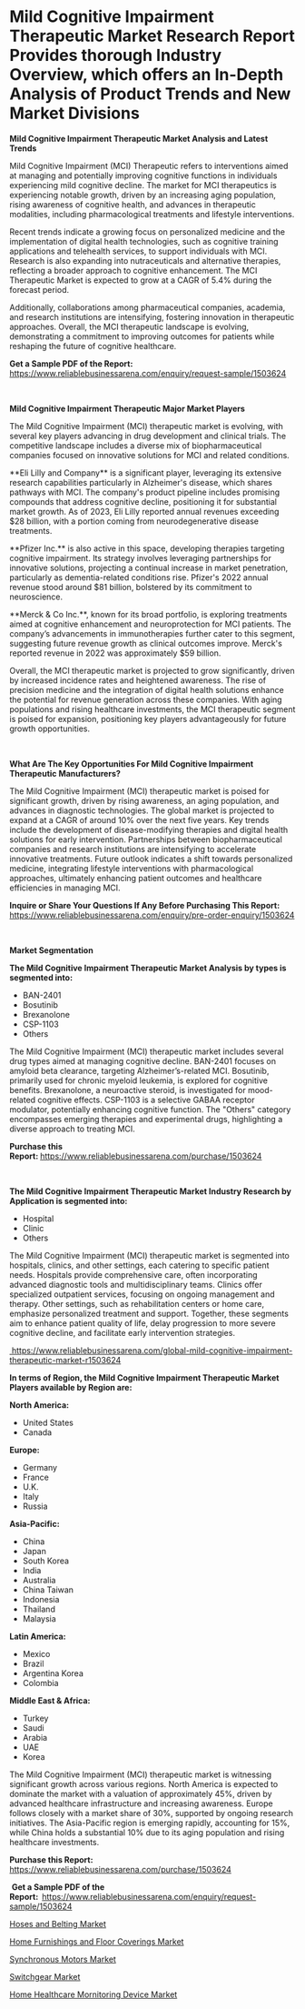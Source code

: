 <p><h1>Mild Cognitive Impairment Therapeutic Market Research Report Provides thorough Industry Overview, which offers an In-Depth Analysis of Product Trends and New Market Divisions</h1></p><p><strong>Mild Cognitive Impairment Therapeutic Market Analysis and Latest Trends</strong></p>
<p><p>Mild Cognitive Impairment (MCI) Therapeutic refers to interventions aimed at managing and potentially improving cognitive functions in individuals experiencing mild cognitive decline. The market for MCI therapeutics is experiencing notable growth, driven by an increasing aging population, rising awareness of cognitive health, and advances in therapeutic modalities, including pharmacological treatments and lifestyle interventions.</p><p>Recent trends indicate a growing focus on personalized medicine and the implementation of digital health technologies, such as cognitive training applications and telehealth services, to support individuals with MCI. Research is also expanding into nutraceuticals and alternative therapies, reflecting a broader approach to cognitive enhancement. The MCI Therapeutic Market is expected to grow at a CAGR of 5.4% during the forecast period. </p><p>Additionally, collaborations among pharmaceutical companies, academia, and research institutions are intensifying, fostering innovation in therapeutic approaches. Overall, the MCI therapeutic landscape is evolving, demonstrating a commitment to improving outcomes for patients while reshaping the future of cognitive healthcare.</p></p>
<p><strong>Get a Sample PDF of the Report:&nbsp;</strong> <a href="https://www.reliablebusinessarena.com/enquiry/request-sample/1503624?utm_campaign=1292&utm_medium=2&utm_source=Github&utm_content=ia&utm_term=27092024&utm_id=mild-cognitive-impairment-therapeutic">https://www.reliablebusinessarena.com/enquiry/request-sample/1503624</a></p>
<p>&nbsp;</p>
<p><strong>Mild Cognitive Impairment Therapeutic Major Market Players</strong></p>
<p><p>The Mild Cognitive Impairment (MCI) therapeutic market is evolving, with several key players advancing in drug development and clinical trials. The competitive landscape includes a diverse mix of biopharmaceutical companies focused on innovative solutions for MCI and related conditions.</p><p>**Eli Lilly and Company** is a significant player, leveraging its extensive research capabilities particularly in Alzheimer's disease, which shares pathways with MCI. The company's product pipeline includes promising compounds that address cognitive decline, positioning it for substantial market growth. As of 2023, Eli Lilly reported annual revenues exceeding $28 billion, with a portion coming from neurodegenerative disease treatments.</p><p>**Pfizer Inc.** is also active in this space, developing therapies targeting cognitive impairment. Its strategy involves leveraging partnerships for innovative solutions, projecting a continual increase in market penetration, particularly as dementia-related conditions rise. Pfizer's 2022 annual revenue stood around $81 billion, bolstered by its commitment to neuroscience.</p><p>**Merck & Co Inc.**, known for its broad portfolio, is exploring treatments aimed at cognitive enhancement and neuroprotection for MCI patients. The company’s advancements in immunotherapies further cater to this segment, suggesting future revenue growth as clinical outcomes improve. Merck's reported revenue in 2022 was approximately $59 billion.</p><p>Overall, the MCI therapeutic market is projected to grow significantly, driven by increased incidence rates and heightened awareness. The rise of precision medicine and the integration of digital health solutions enhance the potential for revenue generation across these companies. With aging populations and rising healthcare investments, the MCI therapeutic segment is poised for expansion, positioning key players advantageously for future growth opportunities.</p></p>
<p>&nbsp;</p>
<p><strong>What Are The Key Opportunities For Mild Cognitive Impairment Therapeutic Manufacturers?</strong></p>
<p><p>The Mild Cognitive Impairment (MCI) therapeutic market is poised for significant growth, driven by rising awareness, an aging population, and advances in diagnostic technologies. The global market is projected to expand at a CAGR of around 10% over the next five years. Key trends include the development of disease-modifying therapies and digital health solutions for early intervention. Partnerships between biopharmaceutical companies and research institutions are intensifying to accelerate innovative treatments. Future outlook indicates a shift towards personalized medicine, integrating lifestyle interventions with pharmacological approaches, ultimately enhancing patient outcomes and healthcare efficiencies in managing MCI.</p></p>
<p><strong>Inquire or Share Your Questions If Any Before Purchasing This Report:</strong> <a href="https://www.reliablebusinessarena.com/enquiry/pre-order-enquiry/1503624?utm_campaign=1292&utm_medium=2&utm_source=Github&utm_content=ia&utm_term=27092024&utm_id=mild-cognitive-impairment-therapeutic">https://www.reliablebusinessarena.com/enquiry/pre-order-enquiry/1503624</a></p>
<p>&nbsp;</p>
<p><strong>Market Segmentation</strong></p>
<p><strong>The Mild Cognitive Impairment Therapeutic Market Analysis by types is segmented into:</strong></p>
<p><ul><li>BAN-2401</li><li>Bosutinib</li><li>Brexanolone</li><li>CSP-1103</li><li>Others</li></ul></p>
<p><p>The Mild Cognitive Impairment (MCI) therapeutic market includes several drug types aimed at managing cognitive decline. BAN-2401 focuses on amyloid beta clearance, targeting Alzheimer’s-related MCI. Bosutinib, primarily used for chronic myeloid leukemia, is explored for cognitive benefits. Brexanolone, a neuroactive steroid, is investigated for mood-related cognitive effects. CSP-1103 is a selective GABAA receptor modulator, potentially enhancing cognitive function. The "Others" category encompasses emerging therapies and experimental drugs, highlighting a diverse approach to treating MCI.</p></p>
<p><strong>Purchase this Report:&nbsp;</strong><a href="https://www.reliablebusinessarena.com/purchase/1503624?utm_campaign=1292&utm_medium=2&utm_source=Github&utm_content=ia&utm_term=27092024&utm_id=mild-cognitive-impairment-therapeutic">https://www.reliablebusinessarena.com/purchase/1503624</a></p>
<p>&nbsp;</p>
<p><strong>The Mild Cognitive Impairment Therapeutic Market Industry Research by Application is segmented into:</strong></p>
<p><ul><li>Hospital</li><li>Clinic</li><li>Others</li></ul></p>
<p><p>The Mild Cognitive Impairment (MCI) therapeutic market is segmented into hospitals, clinics, and other settings, each catering to specific patient needs. Hospitals provide comprehensive care, often incorporating advanced diagnostic tools and multidisciplinary teams. Clinics offer specialized outpatient services, focusing on ongoing management and therapy. Other settings, such as rehabilitation centers or home care, emphasize personalized treatment and support. Together, these segments aim to enhance patient quality of life, delay progression to more severe cognitive decline, and facilitate early intervention strategies.</p></p>
<p><a href="https://www.reliablebusinessarena.com/global-mild-cognitive-impairment-therapeutic-market-r1503624?utm_campaign=1292&utm_medium=2&utm_source=Github&utm_content=ia&utm_term=27092024&utm_id=mild-cognitive-impairment-therapeutic">&nbsp;https://www.reliablebusinessarena.com/global-mild-cognitive-impairment-therapeutic-market-r1503624</a></p>
<p><strong>In terms of Region, the Mild Cognitive Impairment Therapeutic Market Players available by Region are:</strong></p>
<p>
    <p> <strong> North America: </strong>
        <ul>
            <li>United States</li>
            <li>Canada</li>
        </ul>
        </p> 
    <p> <strong> Europe: </strong>
        <ul>
            <li>Germany</li>
            <li>France</li>
            <li>U.K.</li>
            <li>Italy</li>
            <li>Russia</li>
        </ul>
        </p> 
    <p> <strong> Asia-Pacific: </strong>
        <ul>
            <li>China</li>
            <li>Japan</li>
            <li>South Korea</li>
            <li>India</li>
            <li>Australia</li>
            <li>China Taiwan</li>
            <li>Indonesia</li>
            <li>Thailand</li>
            <li>Malaysia</li>
        </ul>
        </p> 
    <p> <strong> Latin America: </strong>
        <ul>
            <li>Mexico</li>
            <li>Brazil</li>
            <li>Argentina Korea</li>
            <li>Colombia</li>
        </ul>
        </p> 
    <p> <strong> Middle East & Africa: </strong>
        <ul>
            <li>Turkey</li>
            <li>Saudi</li>
            <li>Arabia</li>
            <li>UAE</li>
            <li>Korea</li>
        </ul>
    </p>
    </p>
<p><p>The Mild Cognitive Impairment (MCI) therapeutic market is witnessing significant growth across various regions. North America is expected to dominate the market with a valuation of approximately 45%, driven by advanced healthcare infrastructure and increasing awareness. Europe follows closely with a market share of 30%, supported by ongoing research initiatives. The Asia-Pacific region is emerging rapidly, accounting for 15%, while China holds a substantial 10% due to its aging population and rising healthcare investments.</p></p>
<p><strong>Purchase this Report: </strong><a href="https://www.reliablebusinessarena.com/purchase/1503624?utm_campaign=1292&utm_medium=2&utm_source=Github&utm_content=ia&utm_term=27092024&utm_id=mild-cognitive-impairment-therapeutic">https://www.reliablebusinessarena.com/purchase/1503624</a></p>
<p>&nbsp;<strong>Get a Sample PDF of the Report:&nbsp;&nbsp;</strong><a href="https://www.reliablebusinessarena.com/enquiry/request-sample/1503624?utm_campaign=1292&utm_medium=2&utm_source=Github&utm_content=ia&utm_term=27092024&utm_id=mild-cognitive-impairment-therapeutic">https://www.reliablebusinessarena.com/enquiry/request-sample/1503624</a></p>
<p><strong></strong></p>
<p><p><a href="https://issuu.com/reportprime-2/docs/hoses-and-belting-market-size-2030._eb954fb3bcc9b9?utm_campaign=1292&utm_medium=2&utm_source=Github&utm_content=ia&utm_term=27092024&utm_id=mild-cognitive-impairment-therapeutic">Hoses and Belting Market</a></p><p><a href="https://issuu.com/reportprime-2/docs/home-furnishings-and-floor-covering_5a18710fca9d6c?utm_campaign=1292&utm_medium=2&utm_source=Github&utm_content=ia&utm_term=27092024&utm_id=mild-cognitive-impairment-therapeutic">Home Furnishings and Floor Coverings Market</a></p><p><a href="https://www.linkedin.com/pulse/comprehensive-look-product-type-horizontalvertical-application-7ptyf?trackingId=4mTC0MqiQIeCD7prpy5AWA%3D%3D&utm_campaign=1292&utm_medium=2&utm_source=Github&utm_content=ia&utm_term=27092024&utm_id=mild-cognitive-impairment-therapeutic">Synchronous Motors Market</a></p><p><a href="https://www.linkedin.com/pulse/global-switchgear-market-focus-product-type-below-1-kv1-36-gxcmf?trackingId=9aAXt57ORwCJrrlA7IAGiw%3D%3D&utm_campaign=1292&utm_medium=2&utm_source=Github&utm_content=ia&utm_term=27092024&utm_id=mild-cognitive-impairment-therapeutic">Switchgear Market</a></p><p><a href="https://github.com/provorikovar/Market-Research-Report-List-6/blob/main/home-healthcare-mornitoring-device-market.md?utm_campaign=1292&utm_medium=2&utm_source=Github&utm_content=ia&utm_term=27092024&utm_id=mild-cognitive-impairment-therapeutic">Home Healthcare Mornitoring Device Market</a></p></p>